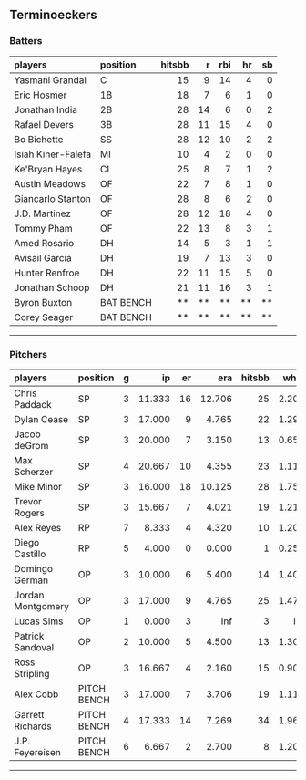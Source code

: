 ## Terminoeckers

### Batters

 
|players            |position  | hitsbb|  r| rbi| hr| sb| 
|:------------------|:---------|------:|--:|---:|--:|--:| 
|Yasmani Grandal    |C         |     15|  9|  14|  4|  0| 
|Eric Hosmer        |1B        |     18|  7|   6|  1|  0| 
|Jonathan India     |2B        |     28| 14|   6|  0|  2| 
|Rafael Devers      |3B        |     28| 11|  15|  4|  0| 
|Bo Bichette        |SS        |     28| 12|  10|  2|  2| 
|Isiah Kiner-Falefa |MI        |     10|  4|   2|  0|  0| 
|Ke'Bryan Hayes     |CI        |     25|  8|   7|  1|  2| 
|Austin Meadows     |OF        |     22|  7|   8|  1|  0| 
|Giancarlo Stanton  |OF        |     28|  8|   6|  2|  0| 
|J.D. Martinez      |OF        |     28| 12|  18|  4|  0| 
|Tommy Pham         |OF        |     22| 13|   8|  3|  1| 
|Amed Rosario       |DH        |     14|  5|   3|  1|  1| 
|Avisail Garcia     |DH        |     19|  7|  13|  3|  0| 
|Hunter Renfroe     |DH        |     22| 11|  15|  5|  0| 
|Jonathan Schoop    |DH        |     21| 11|  16|  3|  1| 
|Byron Buxton       |BAT BENCH |     **| **|  **| **| **| 
|Corey Seager       |BAT BENCH |     **| **|  **| **| **| 


* * *

### Pitchers

 
|players           |position    |  g|     ip| er|    era| hitsbb|  whip| so|  w| sv| 
|:-----------------|:-----------|--:|------:|--:|------:|------:|-----:|--:|--:|--:| 
|Chris Paddack     |SP          |  3| 11.333| 16| 12.706|     25| 2.206|  9|  0|  0| 
|Dylan Cease       |SP          |  3| 17.000|  9|  4.765|     22| 1.294| 22|  2|  0| 
|Jacob deGrom      |SP          |  3| 20.000|  7|  3.150|     13| 0.650| 29|  0|  0| 
|Max Scherzer      |SP          |  4| 20.667| 10|  4.355|     23| 1.113| 30|  2|  0| 
|Mike Minor        |SP          |  3| 16.000| 18| 10.125|     28| 1.750|  9|  0|  0| 
|Trevor Rogers     |SP          |  3| 15.667|  7|  4.021|     19| 1.213| 23|  0|  0| 
|Alex Reyes        |RP          |  7|  8.333|  4|  4.320|     10| 1.200|  8|  1|  3| 
|Diego Castillo    |RP          |  5|  4.000|  0|  0.000|      1| 0.250|  5|  0|  1| 
|Domingo German    |OP          |  3| 10.000|  6|  5.400|     14| 1.400| 10|  0|  0| 
|Jordan Montgomery |OP          |  3| 17.000|  9|  4.765|     25| 1.471| 20|  0|  0| 
|Lucas Sims        |OP          |  1|  0.000|  3|    Inf|      3|   Inf|  0|  0|  0| 
|Patrick Sandoval  |OP          |  2| 10.000|  5|  4.500|     13| 1.300| 13|  0|  0| 
|Ross Stripling    |OP          |  3| 16.667|  4|  2.160|     15| 0.900| 15|  1|  0| 
|Alex Cobb         |PITCH BENCH |  3| 17.000|  7|  3.706|     19| 1.118| 14|  1|  0| 
|Garrett Richards  |PITCH BENCH |  4| 17.333| 14|  7.269|     34| 1.962|  9|  1|  0| 
|J.P. Feyereisen   |PITCH BENCH |  6|  6.667|  2|  2.700|      8| 1.200|  5|  1|  0| 


* * *


